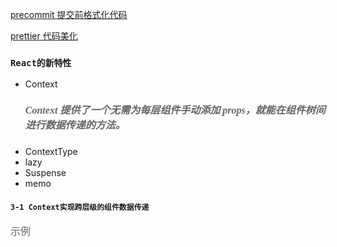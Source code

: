 [precommit 提交前格式化代码](https://prettier.io/docs/en/precommit.html)

[prettier 代码美化](https://prettier.io/docs/en/install.html)

### `React的新特性`

- Context
  ##### <font size=3 color=#666 face="黑体">Context 提供了一个无需为每层组件手动添加 props，就能在组件树间进行数据传递的方法。</font>
- ContextType
- lazy
- Suspense
- memo

#### `3-1 Context实现跨层级的组件数据传递`

<font size=3 color=#666 face="黑体">示例</font>
